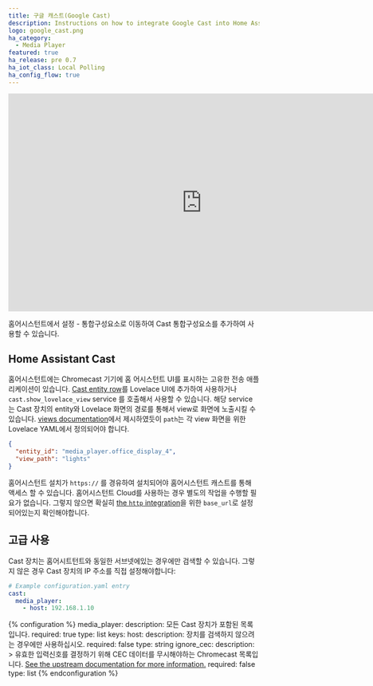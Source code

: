 ```yaml
---
title: 구글 캐스트(Google Cast)
description: Instructions on how to integrate Google Cast into Home Assistant.
logo: google_cast.png
ha_category:
  - Media Player
featured: true
ha_release: pre 0.7
ha_iot_class: Local Polling
ha_config_flow: true
---
```


<div class='videoWrapper'>
<iframe width="776" height="437" src="https://www.youtube.com/embed/4KMJDOWa_ao" frameborder="0" allow="accelerometer; autoplay; encrypted-media; gyroscope; picture-in-picture" allowfullscreen></iframe>
</div>

홈어시스턴트에서 설정 - 통합구성요소로 이동하여 Cast 통합구성요소를 추가하여 사용할 수 있습니다.

## Home Assistant Cast

홈어시스턴트에는 Chromecast 기기에 홈 어시스턴트 UI를 표시하는 고유한 전송 애플리케이션이 있습니다.  [Cast entity row](/lovelace/entities/#cast)를 Lovelace UI에 추가하여 사용하거나 `cast.show_lovelace_view` service 를 호출해서 사용할 수 있습니다. 해당 service 는 Cast 장치의 entity와 Lovelace 화면의 경로를 통해서 view로 화면에 노출시킬 수 있습니다. [views documentation](/lovelace/views/#path)에서 제시하였듯이 `path`는 각 view 화면을 위한 Lovelace YAML에서 정의되어야 합니다.  


```json
{
  "entity_id": "media_player.office_display_4",
  "view_path": "lights"
}
```

홈어시스턴트 설치가 `https://` 를 경유하여 설치되어야 홈어시스턴트 캐스트를 통해 액세스 할 수 있습니다.  홈어시스턴트 Cloud를 사용하는 경우 별도의 작업을 수행할 필요가 없습니다. 그렇지 않으면 확실히 [the `http` integration](/integrations/http/)을 위한 `base_url`로 설정되어있는지 확인해야합니다.

## 고급 사용

Cast 장치는 홈어시트턴트와 동일한 서브넷에있는 경우에만 검색할 수 있습니다. 그렇지 않은 경우 Cast 장치의 IP 주소를 직접 설정해야합니다:

```yaml
# Example configuration.yaml entry
cast:
  media_player:
    - host: 192.168.1.10
```

{% configuration %}
media_player:
  description: 모든 Cast 장치가 포함된 목록입니다.
  required: true
  type: list
  keys:
    host:
      description: 장치를 검색하지 않으려는 경우에만 사용하십시오.
      required: false
      type: string
    ignore_cec:
      description: >
        유효한 입력신호를 결정하기 위해 CEC 데이터를 무시해야하는 Chromecast 목록입니다. [See the upstream documentation for more information.](https://github.com/balloob/pychromecast#ignoring-cec-data)
      required: false
      type: list
{% endconfiguration %}
